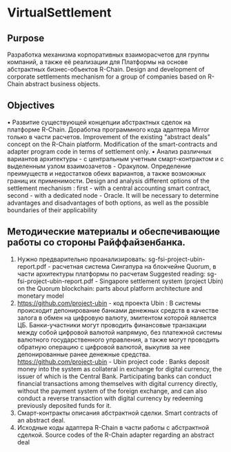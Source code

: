 # VirtualSettlement


## Purpose 
Разработка механизма корпоративных взаиморасчетов для группы компаний, а также её реализации для Платформы на основе абстрактных бизнес-объектов R-Chain.
Design and development of corporate settlements mechanism for a group of companies based on R-Chain abstract business objects.


## Objectives 
•	Развитие существующей концепции абстрактных сделок на платформе R-Chain. Доработка программного кода адаптера Mirror только в части расчетов.
Improvement of the existing "abstract deals" concept on the R-Chain platform. Modification of the smart-contracts and adapter program code in terms of settlement only.
•	Анализ различных вариантов архитектуры - с центральным учетным смарт-контрактом и с выделенным узлом взаимозачетов - Оракулом. Определение преимуществ и недостатков обеих вариантов, а также возможных границ их применимости.
Design and analysis different options of the settlement mechanism : first - with a central accounting smart contract, second - with a dedicated node - Oracle. It will be necessary to determine advantages and disadvantages of both options, as well as the possible boundaries of their applicability


## Методические материалы и обеспечивающие работы со стороны Райффайзенбанка.

1.	Нужно предварительно проанализировать:  sg-fsi-project-ubin-report.pdf - расчетная система Сингапура на блокчейне Quorum, в части архитектуры платформы по расчетам
Suggested reading: sg-fsi-project-ubin-report.pdf - Singapore settlement system (project Ubin) on the Quorum blockchain: parts about platform architecture and monetary model
2.	https://github.com/project-ubin - код проекта Ubin : В системы происходит депонирование банками денежных средств в качестве залога в обмен на цифровую валюту, эмитентом которой является ЦБ. Банки-участники могут проводить финансовые транзакции между собой цифровой валютой напрямую, без платежной системы валютного государственного управления, а также могут проводить обратную операцию с цифровой валютой, выкупив за нее депонированные ранее денежные средства.
https://github.com/project-ubin - Ubin project code : Banks deposit money into the system as collateral in exchange for digital currency, the issuer of which is the Central Bank. Participating banks can conduct financial transactions among themselves with digital currency directly, without the payment system of the foreign exchange, and can also conduct a reverse transaction with digital currency by redeeming previously deposited funds for it.
3.	Смарт-контракты описания абстрактной сделки.
Smart contracts of an abstract deal.
4.	Исходные коды адаптера R-Chain в части работы с абстрактной сделкой.
Source codes of the R-Chain adapter regarding an abstract deal
